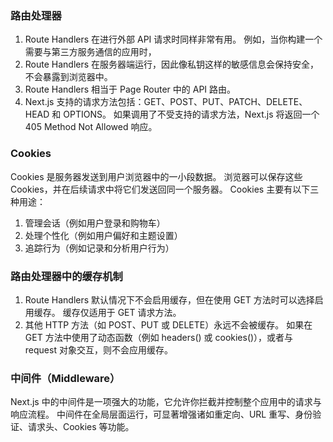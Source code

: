 ### 路由处理器

1. Route Handlers 在进行外部 API 请求时同样非常有用。
例如，当你构建一个需要与第三方服务通信的应用时，
2. Route Handlers 在服务器端运行，因此像私钥这样的敏感信息会保持安全，不会暴露到浏览器中。
3. Route Handlers 相当于 Page Router 中的 API 路由。
4. Next.js 支持的请求方法包括：GET、POST、PUT、PATCH、DELETE、HEAD 和 OPTIONS。
如果调用了不受支持的请求方法，Next.js 将返回一个 405 Method Not Allowed 响应。


### Cookies

Cookies 是服务器发送到用户浏览器中的一小段数据。
浏览器可以保存这些 Cookies，并在后续请求中将它们发送回同一个服务器。
Cookies 主要有以下三种用途：

1. 管理会话（例如用户登录和购物车）
2. 处理个性化（例如用户偏好和主题设置）
3. 追踪行为（例如记录和分析用户行为）

### 路由处理器中的缓存机制

1. Route Handlers 默认情况下不会启用缓存，但在使用 GET 方法时可以选择启用缓存。
缓存仅适用于 GET 请求方法。
2. 其他 HTTP 方法（如 POST、PUT 或 DELETE）永远不会被缓存。
如果在 GET 方法中使用了动态函数（例如 headers() 或 cookies()），或者与 request 对象交互，则不会应用缓存。

### 中间件（Middleware）

Next.js 中的中间件是一项强大的功能，它允许你拦截并控制整个应用中的请求与响应流程。
中间件在全局层面运行，可显著增强诸如重定向、URL 重写、身份验证、请求头、Cookies 等功能。
